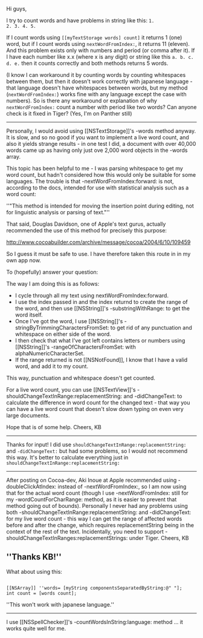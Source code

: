 

Hi guys,

I try to count words and have problems in string like this: <code>1. 2. 3. 4. 5.</code>

If I count words using <code>[[myTextStorage words] count]</code> it returns 1 (one) word, but if I count words using <code>nextWordFromIndex:</code>, it returns 11 (eleven). And this problem exists only with numbers and period (or comma after it). If I have each number like x.x (where x is any digit) or string like this <code>a. b. c. d. e.</code> then it counts correctly and both methods returns 5 words.

(I know I can workaround it by counting words by counting whitespaces between them, but then it doesn't work correctly with japanese language - that language doesn't have whitespaces between words, but my method (<code>nextWordFromIndex:</code>) works fine with any language except the case with numbers). So is there any workaround or explanation of why <code>nextWordFromIndex:</code> count a number with period like two words? Can anyone check is it fixed in Tiger? 
(Yes, I'm on Panther still)

----

Personally, I would avoid using [[NSTextStorage]]'s -words method anyway. It is slow, and so no good if you want to implement a live word count, and also it yields strange results - in one test I did, a document with over 40,000 words came up as having only just ove 2,000 word objects in the -words array.

This topic has been helpful to me - I was parsing whitespace to get my word count, but hadn't considered how this would only be suitable for some languages. The trouble is that -nextWordFromIndex:forward: is not, according to the docs, intended for use with statistical analysis such as a word count:

''"This method is intended for moving the insertion
point during editing, not for linguistic analysis or
parsing of text."''

That said, Douglas Davidson, one of Apple's text gurus, actually recommended the use of this method for precisely this purpose:

http://www.cocoabuilder.com/archive/message/cocoa/2004/6/10/109459

So I guess it must be safe to use. I have therefore taken this route in in my own app now.

To (hopefully) answer your question:

The way I am doing this is as follows:


* I cycle through all my text using nextWordFromIndex:forward.
* I use the index passed in and the index returnd to create the range of the word, and then use [[NSString]]'s -substringWithRange: to get the word itself.
* Once I've got the word, I use [[NSString]]'s -stringByTrimmingCharactersFromSet: to get rid of any punctuation and whitespace on either side of the word.
* I then check that what I've got left contains letters or numbers using [[NSString]]'s -rangeOfCharactersFromSet: with alphaNumericCharacterSet.
* If the range returned is not [[NSNotFound]], I know that I have a valid word, and add it to my count.


This way, punctuation and whitespace doesn't get counted.

For a live word count, you can use [[NSTextView]]'s -shouldChangeTextInRange:replacementString: and -didChangeText: to calculate the difference in word count for the changed text - that way you can have a live word count that doesn't slow down typing on even very large documents.

Hope that is of some help.
Cheers,
KB

----

Thanks for input! I did use <code>shouldChangeTextInRange:replacementString:</code> and <code>-didChangeText:</code> but had some problems, so I would not recommend this way. It's better to calculate everything just in <code>shouldChangeTextInRange:replacementString:</code>

----

After posting on Cocoa-dev, Aki Inoue at Apple recommended using -doubleClickAtIndex: instead of -nextWordFromIndex:, so I am now using that for the actual word count (though I use -nextWordFromIndex: still for my -wordCountForCharRange: method, as it is easier to prevent that method going out of bounds). Personally I never had any problems using both -shouldChangeTextInRange:replacementString: and -didChangeText: for my live word count - this way I can get the range of affected words before and after the change, which requires replacementString being in the context of the rest of the text. Incidentally, you need to support -shouldChangeTextInRanges:replacementStrings: under Tiger.
Cheers,
KB

''Thanks KB!''
----
What about using this:

<code>
[[NSArray]] ''words= [myString componentsSeparatedByString:@" "];
int count = [words count];
</code>

''This won't work with japanese language.''

----

I use [[NSSpellChecker]]'s -countWordsInString:language: method ... it works quite well for me.
